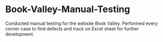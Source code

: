 # Book-Valley-Manual-Testing
Conducted manual testing for the website Book Valley. Performed every corner case to find defects and track on Excel sheet for further development. 
